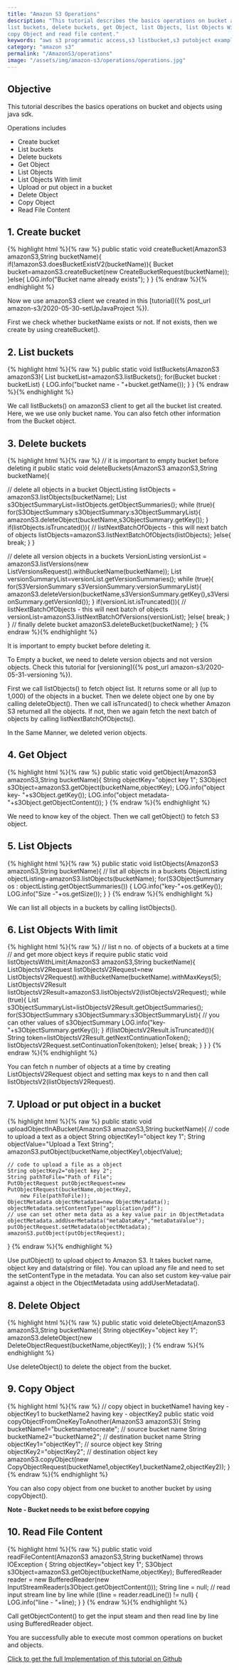 ```yaml
---
title: "Amazon S3 Operations"
description: "This tutorial describes the basics operations on bucket and objects using java sdk. Operations includes create bucket,
list buckets, delete buckets, get Object, list Objects, list Objects With limit, upload or put object in a bucket, delete Object,
copy Object and read file content."
keywords: "aws s3 programmatic access,s3 listbucket,s3 putobject example,upload file to s3 java,aws s3 list objects in folder,s3 list objects java,aws s3 delete bucket,aws s3 create bucket java,read file from amazon s3 java"
category: "amazon s3"
permalink: "/AmazonS3/operations"
image: "/assets/img/amazon-s3/operations/operations.jpg"
---
```


## Objective
This tutorial describes the basics operations on bucket and objects using java sdk.

Operations includes
- Create bucket
- List buckets
- Delete buckets
- Get Object
- List Objects
- List Objects With limit
- Upload or put object in a bucket
- Delete Object
- Copy Object
- Read File Content

## 1. Create bucket

   {% highlight html %}{% raw %}
   public static void createBucket(AmazonS3 amazonS3,String bucketName){
    if(!amazonS3.doesBucketExistV2(bucketName)){
      Bucket bucket=amazonS3.createBucket(new CreateBucketRequest(bucketName));
    }else{
      LOG.info("Bucket name already exists");
    }
  }
   {% endraw %}{% endhighlight %}

Now we use amazonS3 client we created in this [tutorial]({% post_url amazon-s3/2020-05-30-setUpJavaProject %}).

First we check whether bucketName exists or not. If not exists, then we create by using createBucket().

## 2. List buckets
  {% highlight html %}{% raw %}
   public static void listBuckets(AmazonS3 amazonS3){
    List<Bucket> bucketList=amazonS3.listBuckets();
    for(Bucket bucket : bucketList) {
      LOG.info("bucket name - "+bucket.getName());
    }
  }
   {% endraw %}{% endhighlight %}

We call listBuckets() on amazonS3 client to get all the bucket list created.
Here, we we use only bucket name. You can also fetch other information from the Bucket object.

## 3. Delete buckets
{% highlight html %}{% raw %}
// it is important to empty bucket before deleting it
public static void deleteBuckets(AmazonS3 amazonS3,String bucketName){

  // delete all objects in a bucket
  ObjectListing listObjects = amazonS3.listObjects(bucketName);
  List<S3ObjectSummary> s3ObjectSummaryList=listObjects.getObjectSummaries();
  while (true){
    for(S3ObjectSummary s3ObjectSummary:s3ObjectSummaryList){
      amazonS3.deleteObject(bucketName,s3ObjectSummary.getKey());
    }
    if(listObjects.isTruncated()){
      // listNextBatchOfObjects - this will next batch of objects
      listObjects=amazonS3.listNextBatchOfObjects(listObjects);
    }else{
      break;
    }
  }

  // delete all version objects in a buckets
  VersionListing versionList = amazonS3.listVersions(new ListVersionsRequest().withBucketName(bucketName));
  List<S3VersionSummary> versionSummaryList=versionList.getVersionSummaries();
  while (true){
    for(S3VersionSummary s3VersionSummary:versionSummaryList){
      amazonS3.deleteVersion(bucketName,s3VersionSummary.getKey(),s3VersionSummary.getVersionId());
    }
    if(versionList.isTruncated()){
      // listNextBatchOfObjects - this will next batch of objects
      versionList=amazonS3.listNextBatchOfVersions(versionList);
    }else{
      break;
    }
  }
  // finally delete bucket
  amazonS3.deleteBucket(bucketName);
}
{% endraw %}{% endhighlight %}

It is important to empty bucket before deleting it.

To Empty a bucket, we need to delete version objects and not version objects.
Check this tutorial for [versioning]({% post_url amazon-s3/2020-05-31-versioning %}).

First we call listObjects() to fetch object list. It returns some or all (up to 1,000) of the objects in a bucket.
Then we delete object one by one by calling deleteObject().
Then we call isTruncated() to check whether Amazon S3 returned all the objects.
If not, then we again fetch the next batch of objects by calling listNextBatchOfObjects().

In the Same Manner, we deleted verion objects.

## 4. Get Object
{% highlight html %}{% raw %}
public static void getObject(AmazonS3 amazonS3,String bucketName){
  String objectKey="object key 1";
  S3Object s3Object=amazonS3.getObject(bucketName,objectKey);
  LOG.info("object key- "+s3Object.getKey());
  LOG.info("object metadata- "+s3Object.getObjectContent());
}
{% endraw %}{% endhighlight %}

We need to know key of the object. Then we call getObject() to fetch S3 object.

## 5. List Objects
{% highlight html %}{% raw %}
public static void listObjects(AmazonS3 amazonS3,String bucketName){
    // list all objects in a buckets
    ObjectListing objectListing=amazonS3.listObjects(bucketName);
    for(S3ObjectSummary os : objectListing.getObjectSummaries()) {
      LOG.info("key-"+os.getKey());
      LOG.info("Size -"+os.getSize());
    }
  }
{% endraw %}{% endhighlight %}

We can list all objects in a buckets by calling listObjects().

## 6. List Objects With limit
{% highlight html %}{% raw %}
// list n no. of objects of a buckets at a time
// and get more object keys if require
public static void listObjectsWithLimit(AmazonS3 amazonS3,String bucketName){
  ListObjectsV2Request listObjectsV2Request=new ListObjectsV2Request().withBucketName(bucketName).withMaxKeys(5);
  ListObjectsV2Result listObjectsV2Result=amazonS3.listObjectsV2(listObjectsV2Request);
  while (true){
    List<S3ObjectSummary> s3ObjectSummaryList=listObjectsV2Result.getObjectSummaries();
    for(S3ObjectSummary s3ObjectSummary:s3ObjectSummaryList){
      // you can other values of s3ObjectSummary
      LOG.info("key- "+s3ObjectSummary.getKey());
    }
    if(listObjectsV2Result.isTruncated()){
      String token=listObjectsV2Result.getNextContinuationToken();
      listObjectsV2Request.setContinuationToken(token);
    }else{
      break;
    }
  }
}
{% endraw %}{% endhighlight %}

You can fetch n number of objects at a time by creating ListObjectsV2Request object and setting max keys to n
and then call listObjectsV2(listObjectsV2Request).

## 7. Upload or put object in a bucket
{% highlight html %}{% raw %}
public static void uploadObjectInABucket(AmazonS3 amazonS3,String bucketName){
    // code to upload a text as a object
    String objectKey1="object key 1";
    String objectValue="Upload a Text String";
    amazonS3.putObject(bucketName,objectKey1,objectValue);

    // code to upload a file as a object
    String objectKey2="object key 2";
    String pathToFile="Path of File";
    PutObjectRequest putObjectRequest=new PutObjectRequest(bucketName,objectKey2,
        new File(pathToFile));
    ObjectMetadata objectMetadata=new ObjectMetadata();
    objectMetadata.setContentType("application/pdf");
    // use can set other meta data as a key value pair in ObjectMetadata
    objectMetadata.addUserMetadata("metaDataKey","metaDataValue");
    putObjectRequest.setMetadata(objectMetadata);
    amazonS3.putObject(putObjectRequest);
  }
{% endraw %}{% endhighlight %}

Use putObject() to upload object to Amazon S3.
It takes bucket name, object key and data(string or file).
You can upload any file and need to set the setContentType in the metadata.
You can also set custom key-value pair against a object in the ObjectMetadata using addUserMetadata().

## 8. Delete Object
{% highlight html %}{% raw %}
public static void deleteObject(AmazonS3 amazonS3,String bucketName){
  String objectKey="object key 1";
  amazonS3.deleteObject(new DeleteObjectRequest(bucketName,objectKey));
}
{% endraw %}{% endhighlight %}

Use deleteObject() to delete the object from the bucket.

## 9. Copy Object
{% highlight html %}{% raw %}
// copy object in bucketName1 having key - objectKey1 to bucketName2 having key - objectKey2
public static void copyObjectFromOneKeyToAnother(AmazonS3 amazonS3){
  String bucketName1="bucketnametocreate"; // source bucket name
  String bucketName2="bucketName2"; // destination bucket name
  String objectKey1="objectKey1";   // source object key
  String objectKey2="objectKey2";   // destination object key
  amazonS3.copyObject(new CopyObjectRequest(bucketName1,objectKey1,bucketName2,objectKey2));
}
{% endraw %}{% endhighlight %}

You can also copy object from one bucket to another bucket by using copyObject().

**Note - Bucket needs to be exist before copying**

## 10. Read File Content
{% highlight html %}{% raw %}
public static void readFileContent(AmazonS3 amazonS3,String bucketName) throws IOException {
    String objectKey="object key 1";
    S3Object s3Object=amazonS3.getObject(bucketName,objectKey);
    BufferedReader reader = new BufferedReader(new InputStreamReader(s3Object.getObjectContent()));
    String line = null;
    // read input stream line by line
    while ((line = reader.readLine()) != null) {
      LOG.info("line - "+line);
    }
  }
{% endraw %}{% endhighlight %}

Call getObjectContent() to get the input steam and then read line by line using BufferedReader object.

You are successfully able to execute most common operations on bucket and objects.

<a href="https://github.com/techypoint/amazon-s3.git">Click to get the full Implementation of this tutorial on Github</a>
